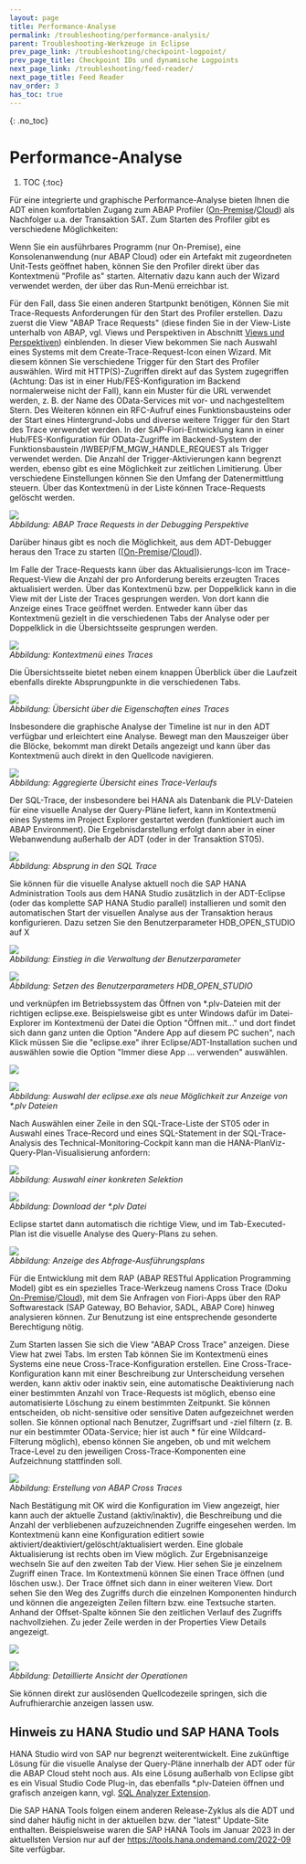 ```yaml
---
layout: page
title: Performance-Analyse
permalink: /troubleshooting/performance-analysis/
parent: Troubleshooting-Werkzeuge in Eclipse
prev_page_link: /troubleshooting/checkpoint-logpoint/
prev_page_title: Checkpoint IDs und dynamische Logpoints
next_page_link: /troubleshooting/feed-reader/
next_page_title: Feed Reader
nav_order: 3
has_toc: true
---
```


{: .no_toc}
# Performance-Analyse

1. TOC
{:toc}

Für eine integrierte und graphische Performance-Analyse bieten Ihnen die ADT einen komfortablen Zugang zum ABAP Profiler ([On-Premise](https://help.sap.com/docs/ABAP_PLATFORM_NEW/c238d694b825421f940829321ffa326a/4ec41bbe6e391014adc9fffe4e204223.html)/[Cloud](https://help.sap.com/docs/BTP/5371047f1273405bb46725a417f95433/4ec41bbe6e391014adc9fffe4e204223.html)) als Nachfolger u.a. der Transaktion SAT. Zum Starten des Profiler gibt es verschiedene Möglichkeiten:

Wenn Sie ein ausführbares Programm (nur On-Premise), eine Konsolenanwendung (nur ABAP Cloud) oder ein Artefakt mit zugeordneten Unit-Tests geöffnet haben, können Sie den Profiler direkt über das Kontextmenü "Profile as" starten. Alternativ dazu kann auch der Wizard verwendet werden, der über das Run-Menü erreichbar ist.

Für den Fall, dass Sie einen anderen Startpunkt benötigen, Können Sie mit Trace-Requests Anforderungen für den Start des Profiler erstellen. Dazu zuerst die View "ABAP Trace Requests" (diese finden Sie in der View-Liste unterhalb von ABAP, vgl. Views und Perspektiven in Abschnitt [Views und Perspektiven](/ADT-Leitfaden/best-practices-configuration/#views-und-perspektiven)) einblenden. In dieser View bekommen Sie nach Auswahl eines Systems mit dem Create-Trace-Request-Icon einen Wizard. Mit diesem können Sie verschiedene Trigger für den Start des Profiler auswählen. Wird mit HTTP(S)-Zugriffen direkt auf das System zugegriffen (Achtung: Das ist in einer Hub/FES-Konfiguration im Backend normalerweise nicht der Fall), kann ein Muster für die URL verwendet werden, z. B. der Name des OData-Services mit vor- und nachgestelltem Stern. Des Weiteren können ein RFC-Aufruf eines Funktionsbausteins oder der Start eines Hintergrund-Jobs und diverse weitere Trigger für den Start des Trace verwendet werden. In der SAP-Fiori-Entwicklung kann in einer Hub/FES-Konfiguration für OData-Zugriffe im Backend-System der Funktionsbaustein /IWBEP/FM_MGW_HANDLE_REQUEST als Trigger verwendet werden. Die Anzahl der Trigger-Aktivierungen kann begrenzt werden, ebenso gibt es eine Möglichkeit zur zeitlichen Limitierung. Über verschiedene Einstellungen können Sie den Umfang der Datenermittlung steuern. Über das Kontextmenü in der Liste können Trace-Requests gelöscht werden.

![](./img/image17.png)  
<span class="img-caption" markdown=1>
*Abbildung: ABAP Trace Requests in der Debugging Perspektive*
</span>

Darüber hinaus gibt es noch die Möglichkeit, aus dem ADT-Debugger heraus den Trace zu starten ([[On-Premise](https://help.sap.com/docs/ABAP_PLATFORM_NEW/c238d694b825421f940829321ffa326a/d491c9ce396c47f2b6b8affb46ca3291.html)/[Cloud](https://help.sap.com/docs/BTP/5371047f1273405bb46725a417f95433/d491c9ce396c47f2b6b8affb46ca3291.html)]).

Im Falle der Trace-Requests kann über das Aktualisierungs-Icon im Trace-Request-View die Anzahl der pro Anforderung bereits erzeugten Traces aktualisiert werden. Über das Kontextmenü bzw. per Doppelklick kann in die View mit der Liste der Traces gesprungen werden. Von dort kann die Anzeige eines Trace geöffnet werden. Entweder kann über das Kontextmenü gezielt in die verschiedenen Tabs der Analyse oder per Doppelklick in die Übersichtsseite gesprungen werden.

![](./img/image26.png)  
<span class="img-caption" markdown=1>
*Abbildung: Kontextmenü eines Traces*
</span>

Die Übersichtsseite bietet neben einem knappen Überblick über die Laufzeit ebenfalls direkte Absprungpunkte in die verschiedenen Tabs.

![](./img/image7.png)  
<span class="img-caption" markdown=1>
*Abbildung: Übersicht über die Eigenschaften eines Traces*
</span>

Insbesondere die graphische Analyse der Timeline ist nur in den ADT verfügbar und erleichtert eine Analyse. Bewegt man den Mauszeiger über die Blöcke, bekommt man direkt Details angezeigt und kann über das Kontextmenü auch direkt in den Quellcode navigieren.

![](./img/image11.png)  
<span class="img-caption" markdown=1>
*Abbildung: Aggregierte Übersicht eines Trace-Verlaufs*
</span>

Der SQL-Trace, der insbesondere bei HANA als Datenbank die PLV-Dateien für eine visuelle Analyse der Query-Pläne liefert, kann im Kontextmenü eines Systems im Project Explorer gestartet werden (funktioniert auch im ABAP Environment). Die Ergebnisdarstellung erfolgt dann aber in einer Webanwendung außerhalb der ADT (oder in der Transaktion ST05).

![](./img/image15.png)  
<span class="img-caption" markdown=1>
*Abbildung: Absprung in den SQL Trace*
</span>

Sie können für die visuelle Analyse aktuell noch die SAP HANA Administration Tools aus dem HANA Studio zusätzlich in der ADT-Eclipse (oder das komplette SAP HANA Studio parallel) installieren und somit den automatischen Start der visuellen Analyse aus der Transaktion heraus konfigurieren. Dazu setzen Sie den Benutzerparameter HDB_OPEN_STUDIO auf X

![](./img/image4.png)  
<span class="img-caption" markdown=1>
*Abbildung: Einstieg in die Verwaltung der Benutzerparameter*
</span>

![](./img/image22.png)  
<span class="img-caption" markdown=1>
*Abbildung: Setzen des Benutzerparameters HDB_OPEN_STUDIO*
</span>

und verknüpfen im Betriebssystem das Öffnen von \*.plv-Dateien mit der richtigen eclipse.exe. Beispielsweise gibt es unter Windows dafür im Datei-Explorer im Kontextmenü der Datei die Option "Öffnen mit..." und dort findet sich dann ganz unten die Option "Andere App auf diesem PC suchen", nach Klick müssen Sie die "eclipse.exe" ihrer Eclipse/ADT-Installation suchen und auswählen sowie die Option "Immer diese App ... verwenden" auswählen.

![](./img/image19.png)

![](./img/image16.png)  
<span class="img-caption" markdown=1>
*Abbildung: Auswahl der eclipse.exe als neue Möglichkeit zur Anzeige von \*.plv Dateien*
</span>

Nach Auswählen einer Zeile in den SQL-Trace-Liste der ST05 oder in Auswahl eines Trace-Record und eines SQL-Statement in der SQL-Trace-Analysis des Technical-Monitoring-Cockpit kann man die HANA-PlanViz-Query-Plan-Visualisierung anfordern:

![](./img/image20.png)  
<span class="img-caption" markdown=1>
*Abbildung: Auswahl einer konkreten Selektion*
</span>

![](./img/image21.png)  
<span class="img-caption" markdown=1>
*Abbildung: Download der \*.plv Datei*
</span>

Eclipse startet dann automatisch die richtige View, und im Tab-Executed-Plan ist die visuelle Analyse des Query-Plans zu sehen.

![](./img/image25.png)  
<span class="img-caption" markdown=1>
*Abbildung: Anzeige des Abfrage-Ausführungsplans*
</span>

Für die Entwicklung mit dem RAP (ABAP RESTful Application Programming Model) gibt es ein spezielles Trace-Werkzeug namens Cross Trace (Doku [On-Premise](https://help.sap.com/docs/ABAP_PLATFORM_NEW/c238d694b825421f940829321ffa326a/290647b75cea46f491907889251ad067.html)/[Cloud](https://help.sap.com/docs/btp/sap-abap-development-user-guide/working-with-abap-cross-trace)), mit dem Sie Anfragen von Fiori-Apps über den RAP Softwarestack (SAP Gateway, BO Behavior, SADL, ABAP Core) hinweg analysieren können. Zur Benutzung ist eine entsprechende gesonderte Berechtigung nötig.

Zum Starten lassen Sie sich die View "ABAP Cross Trace" anzeigen. Diese View hat zwei Tabs. Im ersten Tab können Sie im Kontextmenü eines Systems eine neue Cross-Trace-Konfiguration erstellen. Eine Cross-Trace-Konfiguration kann mit einer Beschreibung zur Unterscheidung versehen werden, kann aktiv oder inaktiv sein, eine automatische Deaktivierung nach einer bestimmten Anzahl von Trace-Requests ist möglich, ebenso eine automatisierte Löschung zu einem bestimmten Zeitpunkt. Sie können entscheiden, ob nicht-sensitive oder sensitive Daten aufgezeichnet werden sollen. Sie können optional nach Benutzer, Zugriffsart und -ziel filtern (z. B. nur ein bestimmter OData-Service; hier ist auch \* für eine Wildcard-Filterung möglich), ebenso können Sie angeben, ob und mit welchem Trace-Level zu den jeweiligen Cross-Trace-Komponenten eine Aufzeichnung stattfinden soll.

![](./img/image23.png)  
<span class="img-caption" markdown=1>
*Abbildung: Erstellung von ABAP Cross Traces*
</span>

Nach Bestätigung mit OK wird die Konfiguration im View angezeigt, hier kann auch der aktuelle Zustand (aktiv/inaktiv), die Beschreibung und die Anzahl der verbliebenen aufzuzeichnenden Zugriffe eingesehen werden. Im Kontextmenü kann eine Konfiguration editiert sowie aktiviert/deaktiviert/gelöscht/aktualisiert werden. Eine globale Aktualisierung ist rechts oben im View möglich. Zur Ergebnisanzeige wechseln Sie auf den zweiten Tab der View. Hier sehen Sie je einzelnem Zugriff einen Trace. Im Kontextmenü können Sie einen Trace öffnen (und löschen usw.). Der Trace öffnet sich dann in einer weiteren View. Dort sehen Sie den Weg des Zugriffs durch die einzelnen Komponenten hindurch und können die angezeigten Zeilen filtern bzw. eine Textsuche starten. Anhand der Offset-Spalte können Sie den zeitlichen Verlauf des Zugriffs nachvollziehen. Zu jeder Zeile werden in der Properties View Details angezeigt.

![](./img/image2.png)

![](./img/image18.png)  
<span class="img-caption" markdown=1>
*Abbildung: Detaillierte Ansicht der Operationen*
</span>

Sie können direkt zur auslösenden Quellcodezeile springen, sich die Aufrufhierarchie anzeigen lassen usw.

## Hinweis zu HANA Studio und SAP HANA Tools

HANA Studio wird von SAP nur begrenzt weiterentwickelt. Eine zukünftige Lösung für die visuelle Analyse der Query-Pläne innerhalb der ADT oder für die ABAP Cloud steht noch aus. Als eine Lösung außerhalb von Eclipse gibt es ein Visual Studio Code Plug-in, das ebenfalls \*.plv-Dateien öffnen und grafisch anzeigen kann, vgl. [SQL Analyzer Extension](https://help.sap.com/docs/HANA_SERVICE_CF/6a504812672d48ba865f4f4b268a881e/50bc09af2fa549c3ace4178b61056da8.html).

Die SAP HANA Tools folgen einem anderen Release-Zyklus als die ADT und sind daher häufig nicht in der aktuellen bzw. der "latest" Update-Site enthalten. Beispielsweise waren die SAP HANA Tools im Januar 2023 in der aktuellsten Version nur auf der <https://tools.hana.ondemand.com/2022-09> Site verfügbar.
